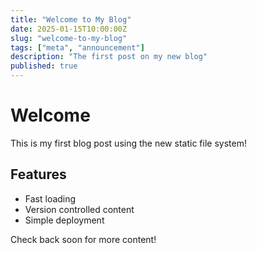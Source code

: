 ```yaml
---
title: "Welcome to My Blog"
date: 2025-01-15T10:00:00Z
slug: "welcome-to-my-blog"
tags: ["meta", "announcement"]
description: "The first post on my new blog"
published: true
---
```


# Welcome

This is my first blog post using the new static file system!

## Features

- Fast loading
- Version controlled content
- Simple deployment

Check back soon for more content!
